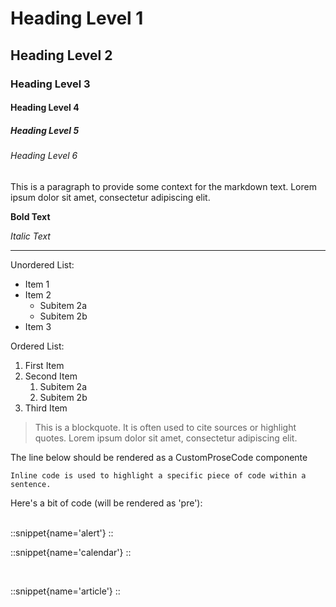 # Heading Level 1

## Heading Level 2

### Heading Level 3

#### Heading Level 4

##### Heading Level 5

###### Heading Level 6

This is a paragraph to provide some context for the markdown text. Lorem ipsum dolor sit amet, consectetur adipiscing elit.

**Bold Text**

_Italic Text_

---

Unordered List:

- Item 1
- Item 2
  - Subitem 2a
  - Subitem 2b
- Item 3

Ordered List:

1. First Item
2. Second Item
   1. Subitem 2a
   2. Subitem 2b
3. Third Item

> This is a blockquote. It is often used to cite sources or highlight quotes. Lorem ipsum dolor sit amet, consectetur adipiscing elit.

The line below should be rendered as a CustomProseCode componente

`Inline code is used to highlight a specific piece of code within a sentence.`

Here's a bit of code (will be rendered as 'pre'):

<!--
````js
// This is a sample JavaScript code
function greet(name) {
  return `Hello, ${name}!`;
}

console.log(greet("World"));
``` -->

<!-- ::custom-button{color = 'green'}
This is a Button
:: -->

 <br />
::snippet{name='alert'}
::

 <br />

::snippet{name='calendar'}
::

 <br />

::snippet{name='article'}
::

```

```
